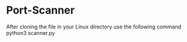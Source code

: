 ﻿# Port-Scanner
After cloning the file in your Linux directory use the following command
python3 scanner.py <ip>
